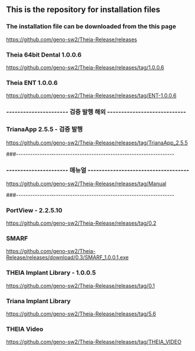 ## This is the repository for installation files
### The installation file can be downloaded from the this page
https://github.com/geno-sw2/Theia-Release/releases

### Theia 64bit Dental 1.0.0.6
https://github.com/geno-sw2/Theia-Release/releases/tag/1.0.0.6

### Theia ENT 1.0.0.6
https://github.com/geno-sw2/Theia-Release/releases/tag/ENT-1.0.0.6

### ---------------------- 검증 발행 해외 ----------------------------

### TrianaApp 2.5.5 - 검증 발행
https://github.com/geno-sw2/Theia-Release/releases/tag/TrianaApp_2.5.5

###---------------‐---------------------------------------------------

### ---------------------- 매뉴얼 ------------------------------------

https://github.com/geno-sw2/Theia-Release/releases/tag/Manual

###---------------‐---------------------------------------------------

### PortView - 2.2.5.10
https://github.com/geno-sw2/Theia-Release/releases/tag/0.2

### SMARF
https://github.com/geno-sw2/Theia-Release/releases/download/0.3/SMARF_1.0.0.1.exe

### THEIA Implant Library - 1.0.0.5
https://github.com/geno-sw2/Theia-Release/releases/tag/0.1

### Triana Implant Library
https://github.com/geno-sw2/Theia-Release/releases/tag/5.6

### THEIA Video
https://github.com/geno-sw2/Theia-Release/releases/tag/THEIA_VIDEO
